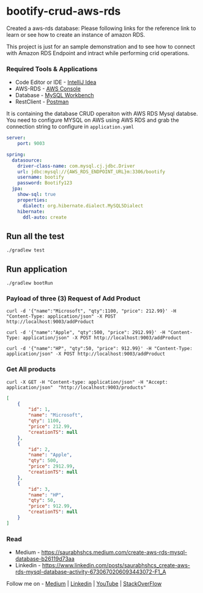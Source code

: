 # bootify-crud-aws-rds

Created a aws-rds database: Please following links for the reference link to learn or see how to create an instance of amazon RDS. 


This project is just for an sample demonstration and to see how to connect with Amazon RDS Endpoint and intract while performing crid operations.

### Required Tools & Applications
 - Code Editor or IDE - [IntelliJ Idea](https://www.jetbrains.com/idea/download/#section=mac)
 - AWS-RDS - [AWS Console](https://aws.amazon.com/console/)
 - Database - [MySQL Workbench](https://dev.mysql.com/downloads/workbench/)
 - RestClient - [Postman](https://www.postman.com/downloads/)

It is containing the database CRUD operaiton with AWS RDS Mysql databse. You need to configure MYSQL on AWS using AWS RDS and grab the connection string to configure in `application.yaml`


```application.yaml
server:
    port: 9003

spring:
  datasource:
    driver-class-name: com.mysql.cj.jdbc.Driver
    url: jdbc:mysql://{AWS_RDS_ENDPOINT_URL}m:3306/bootify
    username: bootify
    password: Bootify123
  jpa:
    show-sql: true
    properties:
      dialect: org.hibernate.dialect.MySQL5Dialect
    hibernate:
      ddl-auto: create

```

## Run all the test 

`
./gradlew test
`

## Run application
`
./gradlew bootRun
`

### Payload of three (3) Request of Add Product
```ssh
curl -d '{"name":"Microsoft", "qty":1100, "price": 212.99}' -H "Content-Type: application/json" -X POST http://localhost:9003/addProduct

curl -d '{"name":"Apple", "qty":500, "price": 2912.99}' -H "Content-Type: application/json" -X POST http://localhost:9003/addProduct

curl -d '{"name":"HP", "qty":50, "price": 912.99}' -H "Content-Type: application/json" -X POST http://localhost:9003/addProduct
```

### Get All products

```ssh
curl -X GET -H "Content-type: application/json" -H "Accept: application/json"  "http://localhost:9003/products"
```


```json
[
    {
        "id": 1,
        "name": "Microsoft",
        "qty": 1100,
        "price": 212.99,
        "creationTS": null
    },
    {
        "id": 2,
        "name": "Apple",
        "qty": 500,
        "price": 2912.99,
        "creationTS": null
    },
    {
        "id": 3,
        "name": "HP",
        "qty": 50,
        "price": 912.99,
        "creationTS": null
    }
]
```


### Read

- Medium - https://saurabhshcs.medium.com/create-aws-rds-mysql-database-b26119d73aa
- Linkedin - https://www.linkedin.com/posts/saurabhshcs_create-aws-rds-mysql-database-activity-6730670206093443072-F1_A


Follow me on - [Medium](https://saurabhshcs.medium.com) | [Linkedin](https://www.linkedin.com/in/saurabhshcs/) | [YouTube](https://www.youtube.com/channel/UCCcs4hBxWNcoea0yaONnh8g) | [StackOverFlow](https://stackoverflow.com/users/10719720/saurabhshcs?tab=profile)

